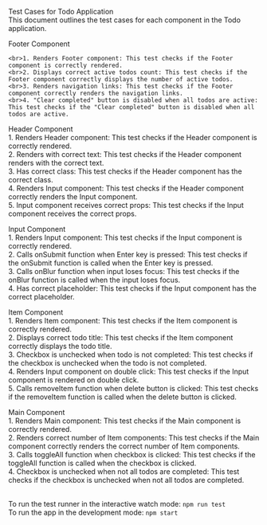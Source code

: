 Test Cases for Todo Application
  <br>This document outlines the test cases for each component in the Todo application.

Footer Component

    <br>1. Renders Footer component: This test checks if the Footer component is correctly rendered.
    <br>2. Displays correct active todos count: This test checks if the Footer component correctly displays the number of active todos.
    <br>3. Renders navigation links: This test checks if the Footer component correctly renders the navigation links.
    <br>4. "Clear completed" button is disabled when all todos are active: This test checks if the "Clear completed" button is disabled when all todos are active.

Header Component
    <br>1. Renders Header component: This test checks if the Header component is correctly rendered.
    <br>2. Renders with correct text: This test checks if the Header component renders with the correct text.
    <br>3. Has correct class: This test checks if the Header component has the correct class.
    <br>4. Renders Input component: This test checks if the Header component correctly renders the Input component.
    <br>5. Input component receives correct props: This test checks if the Input component receives the correct props.

Input Component
    <br>1. Renders Input component: This test checks if the Input component is correctly rendered.
    <br>2. Calls onSubmit function when Enter key is pressed: This test checks if the onSubmit function is called when the Enter key is pressed.
    <br>3. Calls onBlur function when input loses focus: This test checks if the onBlur function is called when the input loses focus.
    <br>4. Has correct placeholder: This test checks if the Input component has the correct placeholder.

Item Component
    <br>1. Renders Item component: This test checks if the Item component is correctly rendered.
    <br>2. Displays correct todo title: This test checks if the Item component correctly displays the todo title.
    <br>3. Checkbox is unchecked when todo is not completed: This test checks if the checkbox is unchecked when the todo is not completed.
    <br>4. Renders Input component on double click: This test checks if the Input component is rendered on double click.
    <br>5. Calls removeItem function when delete button is clicked: This test checks if the removeItem function is called when the delete button is clicked.

Main Component
    <br>1. Renders Main component: This test checks if the Main component is correctly rendered.
    <br>2. Renders correct number of Item components: This test checks if the Main component correctly renders the correct number of Item components.
    <br>3. Calls toggleAll function when checkbox is clicked: This test checks if the toggleAll function is called when the checkbox is clicked.
    <br>4. Checkbox is unchecked when not all todos are completed: This test checks if the checkbox is unchecked when not all todos are completed.


<br>To run the test runner in the interactive watch mode: `npm run test`
<br>To run the app in the development mode: `npm start`
